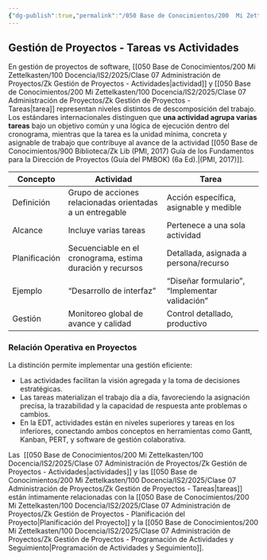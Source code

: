 ```yaml
---
{"dg-publish":true,"permalink":"/050 Base de Conocimientos/200  Mi Zettelkasten/100 Docencia/IS2/2025/Clase 07 Administración de Proyectos/Zk Gestión de Proyectos - Tareas vs Actividades/","tags":["#definir"]}
---
```


## Gestión de Proyectos - Tareas vs Actividades

En gestión de proyectos de software, [[050 Base de Conocimientos/200  Mi Zettelkasten/100 Docencia/IS2/2025/Clase 07 Administración de Proyectos/Zk Gestión de Proyectos - Actividades\|actividad]] y [[050 Base de Conocimientos/200  Mi Zettelkasten/100 Docencia/IS2/2025/Clase 07 Administración de Proyectos/Zk Gestión de Proyectos - Tareas\|tarea]] representan niveles distintos de descomposición del trabajo. Los estándares internacionales distinguen que **una actividad agrupa varias tareas** bajo un objetivo común y una lógica de ejecución dentro del cronograma, mientras que la tarea es la unidad mínima, concreta y asignable de trabajo que contribuye al avance de la actividad [[050 Base de Conocimientos/900 Biblioteca/Zk Lib (PMI, 2017) Guía de los Fundamentos para la Dirección de Proyectos (Guía del PMBOK) (6a Ed).\|(PMI, 2017)]].

| Concepto      | Actividad                                                 | Tarea                                          |
| ------------- | --------------------------------------------------------- | ---------------------------------------------- |
| Definición    | Grupo de acciones relacionadas orientadas a un entregable | Acción específica, asignable y medible         |
| Alcance       | Incluye varias tareas                                     | Pertenece a una sola actividad                 |
| Planificación | Secuenciable en el cronograma, estima duración y recursos | Detallada, asignada a persona/recurso          |
| Ejemplo       | “Desarrollo de interfaz”                                  | “Diseñar formulario”, “Implementar validación” |
| Gestión       | Monitoreo global de avance y calidad                      | Control detallado, productivo                  |

### Relación Operativa en Proyectos

La distinción permite implementar una gestión eficiente:

- Las actividades facilitan la visión agregada y la toma de decisiones estratégicas.
- Las tareas materializan el trabajo día a día, favoreciendo la asignación precisa, la trazabilidad y la capacidad de respuesta ante problemas o cambios.
- En la EDT, actividades están en niveles superiores y tareas en los inferiores, conectando ambos conceptos en herramientas como Gantt, Kanban, PERT, y software de gestión colaborativa.

Las  [[050 Base de Conocimientos/200  Mi Zettelkasten/100 Docencia/IS2/2025/Clase 07 Administración de Proyectos/Zk Gestión de Proyectos - Actividades\|actividades]] y las [[050 Base de Conocimientos/200  Mi Zettelkasten/100 Docencia/IS2/2025/Clase 07 Administración de Proyectos/Zk Gestión de Proyectos - Tareas\|tareas]] están íntimamente relacionadas con la [[050 Base de Conocimientos/200  Mi Zettelkasten/100 Docencia/IS2/2025/Clase 07 Administración de Proyectos/Zk Gestión de Proyectos - Planificación del Proyecto\|Planificación del Proyecto]] y la [[050 Base de Conocimientos/200  Mi Zettelkasten/100 Docencia/IS2/2025/Clase 07 Administración de Proyectos/Zk Gestión de Proyectos - Programación de Actividades y Seguimiento\|Programación de Actividades y Seguimiento]].
